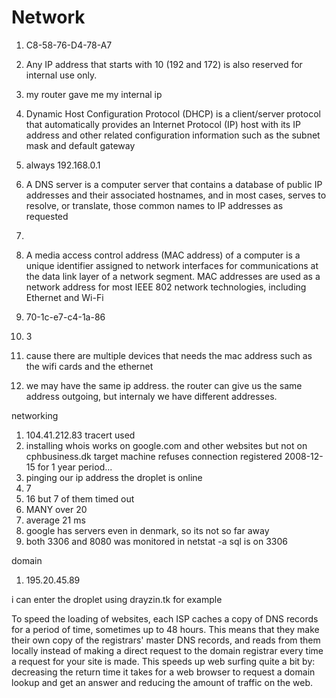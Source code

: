 # Network


1) C8-58-76-D4-78-A7
2) Any IP address that starts with 10 (192 and 172) is also reserved for internal use only.
3) my router gave me my internal ip
4) Dynamic Host Configuration Protocol (DHCP) is a client/server protocol that automatically provides an Internet Protocol (IP) host with its IP address and other related configuration information such as the subnet mask and default gateway
5) always 192.168.0.1
6) A DNS server is a computer server that contains a database of public IP addresses and their associated hostnames, and in most cases, serves to resolve, or translate, those common names to IP addresses as requested

7)
8) A media access control address (MAC address) of a computer is a unique identifier assigned to network interfaces for communications at the data link layer of a network segment. MAC addresses are used as a network address for most IEEE 802 network technologies, including Ethernet and Wi-Fi
9) 70-1c-e7-c4-1a-86
10) 3
11) cause there are multiple devices that needs the mac address such as the wifi cards and the ethernet
12) we may have the same ip address. the router can give us the same address outgoing, but internaly we have different addresses.

networking

1) 104.41.212.83  tracert used
2) installing whois works on google.com and other websites but not on cphbusiness.dk target machine refuses connection
registered 2008-12-15 for 1 year period...
3) pinging our ip address the droplet is online
4) 7
5) 16 but 7 of them timed out
6) MANY over 20
7) average 21 ms
8) google has servers even in denmark, so its not so far away
9) both 3306 and 8080 was monitored in netstat -a   sql is on 3306

domain

1) 195.20.45.89

i can enter the droplet using drayzin.tk for example

To speed the loading of websites, each ISP caches a copy of DNS records for a period of time, sometimes up to 48 hours. This means that they make their own copy of the registrars' master DNS records, and reads from them locally instead of making a direct request to the domain registrar every time a request for your site is made. This speeds up web surfing quite a bit by:
decreasing the return time it takes for a web browser to request a domain lookup and get an answer and
reducing the amount of traffic on the web.
